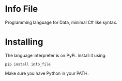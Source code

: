 # Info File
Programming language for Data, minimal C# like syntax.

# Installing
The language interpreter is on PyPi. Install it using:
```
pip install info_file
```
Make sure you have Python in your PATH.
